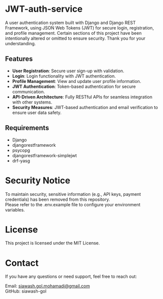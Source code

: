 # JWT-auth-service
  A user authentication system built with Django and Django REST Framework, using JSON Web Tokens (JWT) for secure login, registration, and profile management. 
  Certain sections of this project have been intentionally altered or omitted to ensure security. Thank you for your understanding.

## Features
- **User Registration**: Secure user sign-up with validation.</br>
- **Login**: Login functionality with JWT authentication.</br>
- **Profile Management**: View and update user profile information.</br>
- **JWT Authentication**: Token-based authentication for secure communication.</br>
- **API-Driven Architecture**: Fully RESTful APIs for seamless integration with other systems.</br>
- **Security Measures**: JWT-based authentication and email verification to ensure user data safety.</br>



## Requirements
- Django
- djangorestframework
- psycopg
- djangorestframework-simplejwt
- drf-yasg


# Security Notice
  To maintain security, sensitive information (e.g., API keys, payment credentials) has been removed from this repository.</br> Please refer to the .env.example file to configure your environment variables.

# License
  This project is licensed under the MIT License.

# Contact
  If you have any questions or need support, feel free to reach out:

  Email: siawash.gol.mohamadi@gmail.com</br>
  GitHub: siawash-gol
